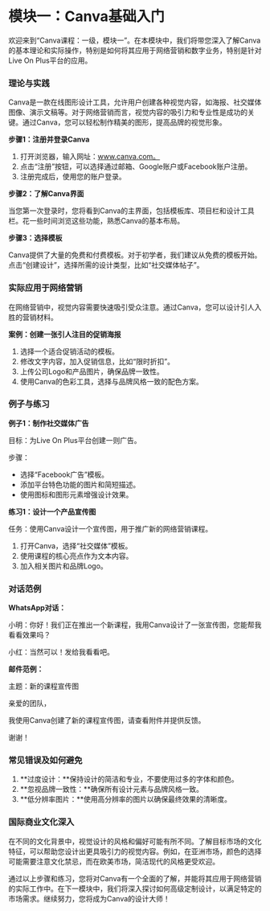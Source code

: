 # 模块一：Canva基础入门

欢迎来到“Canva课程：一级，模块一”。在本模块中，我们将带您深入了解Canva的基本理论和实际操作，特别是如何将其应用于网络营销和数字业务，特别是针对Live On Plus平台的应用。

### 理论与实践

Canva是一款在线图形设计工具，允许用户创建各种视觉内容，如海报、社交媒体图像、演示文稿等。对于网络营销而言，视觉内容的吸引力和专业性是成功的关键。通过Canva，您可以轻松制作精美的图形，提高品牌的视觉形象。

**步骤1：注册并登录Canva**

1. 打开浏览器，输入网址：www.canva.com。
2. 点击“注册”按钮，可以选择通过邮箱、Google账户或Facebook账户注册。
3. 注册完成后，使用您的账户登录。

**步骤2：了解Canva界面**

当您第一次登录时，您将看到Canva的主界面，包括模板库、项目栏和设计工具栏。花一些时间浏览这些功能，熟悉Canva的基本布局。

**步骤3：选择模板**

Canva提供了大量的免费和付费模板。对于初学者，我们建议从免费的模板开始。点击“创建设计”，选择所需的设计类型，比如“社交媒体帖子”。

### 实际应用于网络营销

在网络营销中，视觉内容需要快速吸引受众注意。通过Canva，您可以设计引人入胜的营销材料。

**案例：创建一张引人注目的促销海报**

1. 选择一个适合促销活动的模板。
2. 修改文字内容，加入促销信息，比如“限时折扣”。
3. 上传公司Logo和产品图片，确保品牌一致性。
4. 使用Canva的色彩工具，选择与品牌风格一致的配色方案。

### 例子与练习

**例子1：制作社交媒体广告**

目标：为Live On Plus平台创建一则广告。

步骤：
- 选择“Facebook广告”模板。
- 添加平台特色功能的图片和简短描述。
- 使用图标和图形元素增强设计效果。

**练习1：设计一个产品宣传图**

任务：使用Canva设计一个宣传图，用于推广新的网络营销课程。

1. 打开Canva，选择“社交媒体”模板。
2. 使用课程的核心亮点作为文本内容。
3. 加入相关图片和品牌Logo。

### 对话范例

**WhatsApp对话：**

小明：你好！我们正在推出一个新课程，我用Canva设计了一张宣传图，您能帮我看看效果吗？

小红：当然可以！发给我看看吧。

**邮件范例：**

主题：新的课程宣传图

亲爱的团队，

我使用Canva创建了新的课程宣传图，请查看附件并提供反馈。

谢谢！

### 常见错误及如何避免

1. **过度设计：**保持设计的简洁和专业，不要使用过多的字体和颜色。
2. **忽视品牌一致性：**确保所有设计元素与品牌风格一致。
3. **低分辨率图片：**使用高分辨率的图片以确保最终效果的清晰度。

### 国际商业文化深入

在不同的文化背景中，视觉设计的风格和偏好可能有所不同。了解目标市场的文化特征，可以帮助您设计出更具吸引力的视觉内容。例如，在亚洲市场，颜色的选择可能需要注意文化禁忌，而在欧美市场，简洁现代的风格更受欢迎。

通过以上步骤和练习，您将对Canva有一个全面的了解，并能将其应用于网络营销的实际工作中。在下一模块中，我们将深入探讨如何高级定制设计，以满足特定的市场需求。继续努力，您将成为Canva的设计大师！